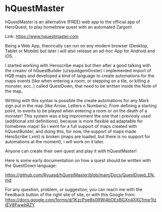 # hQuestMaster

hQuestMaster is an alternative (FREE) web app to the official app of HeroQuest, to play homebrew quest with an automated Zargon!

Link: https://www.hquestmaster.com


Being a Web App, theorically can run on any modern browser (Desktop, Tablet or Mobile) but later i will also release an ad-hoc App for Android and iOS.

I started working with Heroscribe maps but then after a good talking with the creator of hQuestBuilder (u/squidgem0nster) i implemented import of HQB maps and developed a kind of language to create automations for the maps events (like when entering a room, or stepping on a tile, or killing a monster, ecc..) called QuestDown, that need to be written inside the Note of the map.

Wrtiting with this syntax is possible the create automations for any Mark sign put in the map (like Arrow, Letters o Numbers); From defining a starting point, to events to be played when entering a room or on the death of a monster!
This system was a big improvment the one that i previosly used (additional xml definitions), because is more flexible ad adaptable for homebrew maps!
So i went for a full support of maps created with hQuestBuilder, and doing this, for now, the support of maps made HeroScribe (.xml) is broken (maps are loaded, but there is no support for automations at the moment), i will work on it later.


Anyone can create their own quest and play it with hQuestMaster!

Here is some early documentation on how a quest should be written with the QuestDown language:

https://github.com/Ryuasd/hQuestMaster/blob/main/Docs/QuestDowd_EN.md


For any question, problem, or suggestion, you can reach me with the Feedback button of the right site of site, or with this Google from:
https://docs.google.com/forms/d/1KzcPoeBs0RWi4bOEoBGXn4XXCfmsr1tztEV8FwwbRZY


